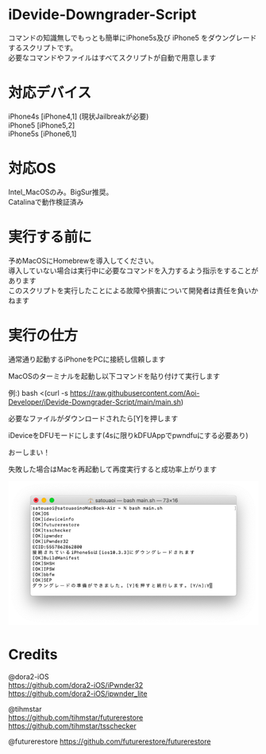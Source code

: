 # iDevide-Downgrader-Script

コマンドの知識無しでもっとも簡単にiPhone5s及び iPhone5 をダウングレードするスクリプトです。  
必要なコマンドやファイルはすべてスクリプトが自動で用意します

# 対応デバイス

iPhone4s [iPhone4,1] (現状Jailbreakが必要)  
iPhone5 [iPhone5,2]  
iPhone5s [iPhone6,1]

# 対応OS

Intel_MacOSのみ。BigSur推奨。  
Catalinaで動作検証済み

# 実行する前に

予めMacOSにHomebrewを導入してください。  
導入していない場合は実行中に必要なコマンドを入力するよう指示をすることがあります  
このスクリプトを実行したことによる故障や損害について開発者は責任を負いかねます

# 実行の仕方

通常通り起動するiPhoneをPCに接続し信頼します  

MacOSのターミナルを起動し以下コマンドを貼り付けて実行します  

例:) bash <(curl -s https://raw.githubusercontent.com/Aoi-Developer/iDevide-Downgrader-Script/main/main.sh)  

必要なファイルがダウンロードされたら[Y]を押します  

iDeviceをDFUモードにします(4sに限りkDFUAppでpwndfuにする必要あり)  

おーしまい！ 

失敗した場合はMacを再起動して再度実行すると成功率上がります

![test](Docs/terminal.png)

# Credits

@dora2-iOS  
https://github.com/dora2-iOS/iPwnder32  
https://github.com/dora2-iOS/ipwnder_lite  

@tihmstar  
https://github.com/tihmstar/futurerestore  
https://github.com/tihmstar/tsschecker

@futurerestore
https://github.com/futurerestore/futurerestore
